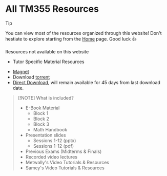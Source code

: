 # All TM355 Resources

> [!TIP]
> You can view most of the resources organized through this website! Don't hestiate to explore starting from the [Home](/) page. Good luck :thumbsup:
> <br>
> <br>
> Resources not available on this website
> - Tutor Specific Material Resources


- [Magnet](magnet:?xt=urn:btih:ad0b125a5eff9ff6adf48dddad557a40862befb3&dn=TM355-resources&tr=udp%3A%2F%2Ftracker.opentrackr.org%3A1337%2Fannounce&tr=udp%3A%2F%2Ftracker.torrent.eu.org%3A451%2Fannounce&tr=udp%3A%2F%2Fexplodie.org%3A6969%2Fannounce&tr=udp%3A%2F%2Fopen.stealth.si%3A80%2Fannounce&tr=udp%3A%2F%2Fopen.tracker.cl%3A1337%2Fannounce&tr=http%3A%2F%2Ffinbytes.org%3A80%2Fannounce.php&tr=udp%3A%2F%2Fexodus.desync.com%3A6969%2Fannounce&tr=udp%3A%2F%2Fopen.free-tracker.ga%3A6969%2Fannounce&tr=http%3A%2F%2Fshubt.net%3A2710%2Fannounce&tr=http%3A%2F%2Fhome.yxgz.club%3A6969%2Fannounce&tr=udp%3A%2F%2Fttk2.nbaonlineservice.com%3A6969%2Fannounce&tr=http%3A%2F%2Fretracker.spark-rostov.ru%3A80%2Fannounce&tr=udp%3A%2F%2Ftracker.tiny-vps.com%3A6969%2Fannounce&tr=udp%3A%2F%2Fwepzone.net%3A6969%2Fannounce&tr=http%3A%2F%2Ft.jaekr.sh%3A6969%2Fannounce&tr=udp%3A%2F%2Ftracker.tryhackx.org%3A6969%2Fannounce&tr=http%3A%2F%2Fservandroidkino.ru%3A80%2Fannounce&tr=http%3A%2F%2Fshare.hkg-fansub.info%3A80%2Fannounce.php&tr=http%3A%2F%2F0123456789nonexistent.com%3A80%2Fannounce&tr=udp%3A%2F%2Ftracker2.dler.org%3A80%2Fannounce)
- Download [torrent](https://www.dropbox.com/scl/fi/95rwp221u8xmis1bz0fir/TM355-resources.torrent?rlkey=e5x3nvxn68ra2ubdpusok9pu7&st=d5p1gr01&dl=1)
- [Direct Download](https://buzzheavier.com/42gklikpu8dk/download), will remain available for 45 days from last download date.

> [!NOTE] What is included?
> - E-Book Material
>    - Block 1
>   - Block 2
>    - Block 3
>    - Math Handbook
> - Presentation slides 
>    - Sessions 1-12 (pptx)
>    - Sessions 1-12 (pdf)
> - Previous Exams (Midterms & Finals)
> - Recorded video lectures
> - Metwally's Video Tutorials & Resources
> - Samey's Video Tutorials & Resources




